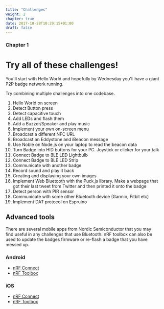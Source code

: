 ```yaml
---
title: "Challenges"
weight: 2
chapter: true
date: 2017-10-28T10:29:15+01:00
draft: false
---
```

### Chapter 1

# Try all of these challenges!
You'll start with Hello World and hopefully by Wednesday you'll have a giant P2P badge network running.

Try combining multiple challenges into one codebase.

1. Hello World on screen
2. Detect Button press
3. Detect capacitive touch
4. Add LEDs and flash them
5. Add a Buzzer/Speaker and play music
6. Implement your own on-screen menu
7. Broadcast a different NFC URL
8. Broadcast an Eddystone and iBeacon message
9. Use Noble on Node.js on your laptop to read the beacon data  
10. Turn Badge into HID buttons for your PC. Joystick or clicker for your talk
11. Connect Badge to BLE LED Lightbulb
12. Connect Badge to BLE LED Strip
13. Communicate with another badge
14. Record sound and play it back
15. Creating and displaying your own images
16. Implement Web Bluetooth with the Puck.js library. Make a webpage that got their last tweet from Twitter and then printed it onto the badge
17. Detect person with PIR sensor
18. Communicate with some other Bluetooth device (Garmin, Fitbit etc)
19. Implement DAT protocol on Espruino


## Advanced tools
There are several mobile apps from Nordic Semiconductor that you may find useful in any challenges that use Bluetooth. nRF toolbox can also be used to update the badges firmware or re-flash a badge that you have messed up.

### Android
* [nRF Connect](https://play.google.com/store/apps/details?id=no.nordicsemi.android.mcp&hl=en)
* [nRF Toolbox](https://play.google.com/store/apps/details?id=no.nordicsemi.android.nrftoolbox&hl=en)

### iOS
* [nRF Connect](https://itunes.apple.com/us/app/nrf-connect/id1054362403?mt=8)
* [nRF Toolbox](https://itunes.apple.com/us/app/nrf-toolbox/id820906058?mt=8)
